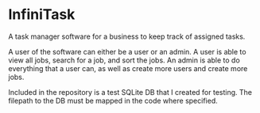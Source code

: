 # InfiniTask
A task manager software for a business to keep track of assigned tasks.

A user of the software can either be a user or an admin. 
A user is able to view all jobs, search for a job, and sort the jobs.
An admin is able to do everything that a user can, as well as create more users and create more jobs.

Included in the repository is a test SQLite DB that I created for testing. The filepath to the DB must be mapped in the code where specified. 
